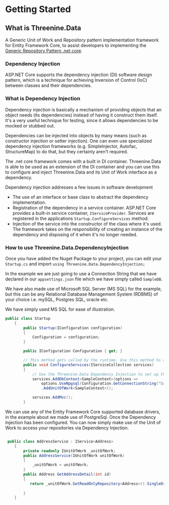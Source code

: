# Getting Started

## What is Threenine.Data

A Generic Unit of Work and Repository pattern implementation framework for Entity Framework Core,  to assist developers to implementing the [Generic Repository Pattern .net core](https://garywoodfine.com/generic-repository-pattern-net-core).

### Dependency Injection

ASP.NET Core supports the dependency injection (DI) software design pattern, which is a technique for achieving Inversion of Control (IoC) between classes and their dependencies.

### What is Dependency Injection

Dependency injection is basically a mechanism of providing objects that an object needs (its dependencies) instead of having it construct them itself.  It's a very useful technique for testing, since it allows dependencies to be mocked or stubbed out.

Dependencies can be injected into objects by many means (such as constructor injection or setter injection).  One can even use specialized dependency injection frameworks (e.g. SimpleInjector, Autofac, StructureMap) to do that, but they certainly aren't required. 

The .net core framework comes with a built in DI container. Threenine.Data is able to be used as an extension of the DI container and you can use this to configure and inject Threenine.Data and its Unit of Work interface as a dependency.

Dependency injection addresses a few issues in software development

- The use of an interface or base class to abstract the dependency implementation.
- Registration of the dependency in a service container. ASP.NET Core provides a built-in service container, `IServiceProvider`. Services are registered in the applications `Startup.ConfigureServices` method.
- Injection of the service into the constructor of the class where it's used. The framework takes on the responsibility of creating an instance of the dependency and disposing of it when it's no longer needed.


### How to use Threenine.Data.DependencyInjection

Once you have added the Nuget Package to your project, you can edit your `Startup.cs`  and import `using Threenine.Data.DependencyInjection;`

In the example we are just going to use a Connection String that we have declared in our `appsettings.json` file which we have simply called `SampleDB`. 

We have also made use of Microsoft SQL Server (MS SQL) for the example, but this can be any Relational Database Management System (RDBMS) of your choice i.e. mySQL, Postgres SQL, oracle etc.

We have simply used MS SQL for ease of illustration.

```c#
public class Startup
    {
        public Startup(IConfiguration configuration)
        {
            Configuration = configuration;
        }

        public IConfiguration Configuration { get; }

        // This method gets called by the runtime. Use this method to add services to the container.
        public void ConfigureServices(IServiceCollection services)
        {
            // Use the Threenine.Data Dependency Injection to set up the Unit of Work
            services.AddDbContext<SampleContext>(options =>
                options.UseNpgsql(Configuration.GetConnectionString("SampleDB")))
                .AddUnitOfWork<SampleContext>();

            services.AddMvc();
        }
```
We can use any of the Entity Framework Core supported database drivers, in the example about we made use of PostgreSql.
Once the Dependency Injection has been configured. You can now simply make use of the Unit of Work to access your 
repositories via Dependency Injection.

```c#

 public class AddressService : IService<Address>
    {
        private readonly IUnitOfWork _unitOfWork;
        public AddressService(IUnitOfWork unitOfWork)
        {
            _unitOfWork = unitOfWork;
        }
        public Address GetAddressDetail(int id)
        {
           return _unitOfWork.GetReadOnlyRepository<Address>().SingleOrDefault(x => x.Id == id);
           
        }
    }

```



